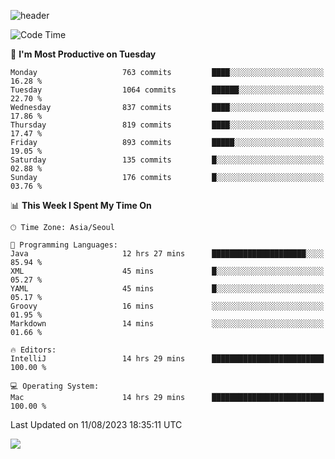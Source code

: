![header](https://capsule-render.vercel.app/api?type=Egg&color=timeAuto&height=300&section=header&text=PoPo&fontSize=90&animation=fadeIn)

  <!--START_SECTION:waka-->
![Code Time](http://img.shields.io/badge/Code%20Time-1%2C111%20hrs%2049%20mins-blue)

📅 **I'm Most Productive on Tuesday** 

```text
Monday                   763 commits         ████░░░░░░░░░░░░░░░░░░░░░   16.28 % 
Tuesday                  1064 commits        ██████░░░░░░░░░░░░░░░░░░░   22.70 % 
Wednesday                837 commits         ████░░░░░░░░░░░░░░░░░░░░░   17.86 % 
Thursday                 819 commits         ████░░░░░░░░░░░░░░░░░░░░░   17.47 % 
Friday                   893 commits         █████░░░░░░░░░░░░░░░░░░░░   19.05 % 
Saturday                 135 commits         █░░░░░░░░░░░░░░░░░░░░░░░░   02.88 % 
Sunday                   176 commits         █░░░░░░░░░░░░░░░░░░░░░░░░   03.76 % 
```


📊 **This Week I Spent My Time On** 

```text
🕑︎ Time Zone: Asia/Seoul

💬 Programming Languages: 
Java                     12 hrs 27 mins      █████████████████████░░░░   85.94 % 
XML                      45 mins             █░░░░░░░░░░░░░░░░░░░░░░░░   05.27 % 
YAML                     45 mins             █░░░░░░░░░░░░░░░░░░░░░░░░   05.17 % 
Groovy                   16 mins             ░░░░░░░░░░░░░░░░░░░░░░░░░   01.95 % 
Markdown                 14 mins             ░░░░░░░░░░░░░░░░░░░░░░░░░   01.66 % 

🔥 Editors: 
IntelliJ                 14 hrs 29 mins      █████████████████████████   100.00 % 

💻 Operating System: 
Mac                      14 hrs 29 mins      █████████████████████████   100.00 % 
```


 Last Updated on 11/08/2023 18:35:11 UTC
<!--END_SECTION:waka-->



<img src="https://capsule-render.vercel.app/api?type=Egg&color=timeAuto&height=300&section=footer&text=PoPo&fontSize=90&animation=fadeIn&reversal=true" />
